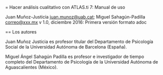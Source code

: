 = Hacer análisis cualitativo con ATLAS.ti 7: Manual de uso
 
Juan Muñoz-Justicia <juan.munoz@uab.cat>; Miguel Sahagún-Padilla <correo@xxx.mx>
v 1.0, diciembre 2016: Primera versión formato adoc

== Los autores

Juan Muñoz Justicia es profesor titular del Departamento de Psicología Social de la Universidad Autónoma de Barcelona (España).

Miguel Ángel Sahagún Padilla es profesor e investigador de tiempo completo del Departamento de Psicología de la Universidad Autónoma de Aguascalientes (México).
